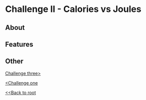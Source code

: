 # Challenge II - Calories vs Joules
## About
## Features

## Other
[Challenge three>](../../Haaste3/challengethree)

[<Challenge one](../../Haaste1/challengeone)

[<<Back to root](https://github.com/SJarno/Schoolproject-Java-Challenges)
